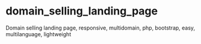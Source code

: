 # domain_selling_landing_page
Domain selling landing page, responsive, multidomain, php, bootstrap, easy, multilanguage, lightweight
